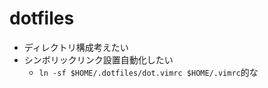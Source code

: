 # dotfiles

- ディレクトリ構成考えたい
- シンボリックリンク設置自動化したい
  - `ln -sf $HOME/.dotfiles/dot.vimrc $HOME/.vimrc`的な

